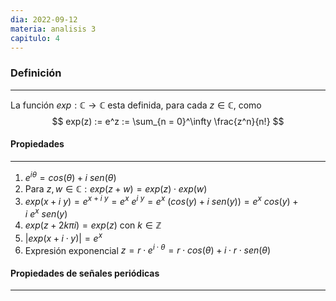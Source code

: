 ```yaml
---
dia: 2022-09-12
materia: analisis 3
capitulo: 4
---
```

### Definición
---
La función $exp : \mathbb{C} \to \mathbb{C}$ esta definida, para cada $z \in \mathbb{C}$, como 
$$ exp(z) := e^z := \sum_{n = 0}^\infty \frac{z^n}{n!} $$
#### Propiedades
---
1) $e^{i \theta} = cos(\theta) + i ~ sen(\theta)$
2) Para $z, w \in \mathbb{C} : exp(z + w) = exp(z) \cdot exp(w)$
3) $exp(x + i ~ y) = e^{x + i ~ y} = e^x ~ e^{i ~ y} = e^x ~ (cos(y) + i ~ sen(y)) = e^x ~ cos(y) + i ~ e^x ~ sen(y)$ 
4) $exp(z + 2k\pi i) = exp(z)$ con $k \in \mathbb{Z}$ 
5) $|exp(x + i \cdot y)| = e^x$
6) Expresión exponencial $z = r \cdot e^{i \cdot \theta} = r \cdot cos(\theta) + i \cdot r \cdot sen(\theta)$ 

#### Propiedades de señales periódicas
---
